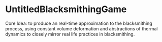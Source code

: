 # UntitledBlacksmithingGame
Core Idea: to produce an real-time approximation to the blacksmithing process, using constant volume deformation and abstractions of thermal dynamics to closely mirror real life practices in blacksmithing.
